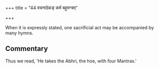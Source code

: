 +++
title = "44 वचनादेकङ् कर्म बहुमन्त्रम्"

+++

When it is expressly stated, one sacrificial act may be accompanied by many hymns.

## Commentary

Thus we read, 'He takes the Abhri, the hoe, with four Mantras.'



